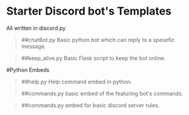 # Starter Discord bot's Templates
 All written in discord.py

> ##chatBot.py
> Basic python bot which can reply to a spesefic message.
 
> ##keep_alive.py
> Basic Flask script to keep the bot online.

#Python Embeds
> ##help.py
> Help command embed in python.

> ##commands.py
> basic embed of the featuring bot's commands.

> ##commands.py
> embed for basic discord server rules.
